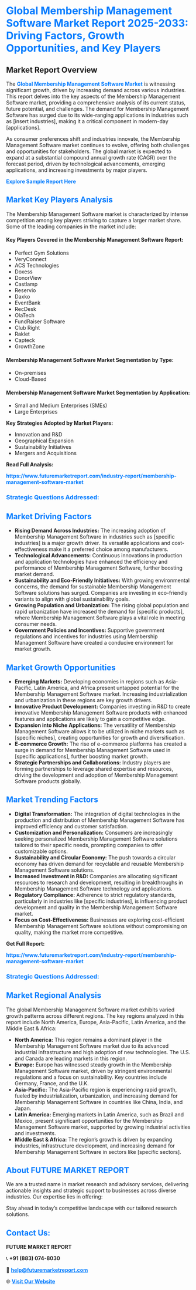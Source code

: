 <h1 style="color: #007BFF;">Global Membership Management Software Market Report 2025-2033: Driving Factors, Growth Opportunities, and Key Players</h1>

<section id="overview">
<h2>Market Report Overview</h2>
<p>The <a href="https://www.futuremarketreport.com/industry-report/membership-management-software-market" style="color: #007BFF; text-decoration: none;"><strong>Global Membership Management Software Market</strong></a> is witnessing significant growth, driven by increasing demand across various industries. This report delves into the key aspects of the Membership Management Software market, providing a comprehensive analysis of its current status, future potential, and challenges. The demand for Membership Management Software has surged due to its wide-ranging applications in industries such as [insert industries], making it a critical component in modern-day [applications].</p>
<p>As consumer preferences shift and industries innovate, the Membership Management Software market continues to evolve, offering both challenges and opportunities for stakeholders. The global market is expected to expand at a substantial compound annual growth rate (CAGR) over the forecast period, driven by technological advancements, emerging applications, and increasing investments by major players.</p>
</section>

<section id="overview">
<p><a href="https://www.futuremarketreport.com/request-sample/reportId=56278" style="color: #007BFF; text-decoration: none;"><strong>Explore Sample Report Here</strong></a></p>
</section>

<section id="key-players">
<h2 style="color: #007BFF;">Market Key Players Analysis</h2>
<p>The Membership Management Software market is characterized by intense competition among key players striving to capture a larger market share. Some of the leading companies in the market include:</p>
<h4>Key Players Covered in the Membership Management Software Report:</h4>
<ul><li>Perfect Gym Solutions</li><li>VeryConnect</li><li>ACS Technologies</li><li>Doxess</li><li>DonorView</li><li>Castlamp</li><li>Reservio</li><li>Daxko</li><li>EventBank</li><li>RecDesk</li><li>OlaTech</li><li>FundRaiser Software</li><li>Club Right</li><li>Raklet</li><li>Capteck</li><li>GrowthZone</li></ul>
<h4>Membership Management Software Market Segmentation by Type:</h4>
<ul><li>On-premises</li><li>Cloud-Based</li></ul>

<h4>Membership Management Software Market Segmentation by Application:</h4>
<ul><li>Small and Medium Enterprises (SMEs)</li><li>Large Enterprises</li></ul>
<p><strong>Key Strategies Adopted by Market Players:</strong></p>
<ul>
<li>Innovation and R&D</li>
<li>Geographical Expansion</li>
<li>Sustainability Initiatives</li>
<li>Mergers and Acquisitions</li>
</ul>
</section>

<section>
<p><strong>Read Full Analysis: </strong></p><a href="https://www.futuremarketreport.com/industry-report/membership-management-software-market" style="color: #007BFF; text-decoration: none;"><strong>https://www.futuremarketreport.com/industry-report/membership-management-software-market</strong></a>
<h3 style="color: #007BFF;">Strategic Questions Addressed:</h3>
</section>

<section id="driving-factors">
<h2 style="color: #007BFF;">Market Driving Factors</h2>
<ul>
<li><strong>Rising Demand Across Industries:</strong> The increasing adoption of Membership Management Software in industries such as [specific industries] is a major growth driver. Its versatile applications and cost-effectiveness make it a preferred choice among manufacturers.</li>
<li><strong>Technological Advancements:</strong> Continuous innovations in production and application technologies have enhanced the efficiency and performance of Membership Management Software, further boosting market demand.</li>
<li><strong>Sustainability and Eco-Friendly Initiatives:</strong> With growing environmental concerns, the demand for sustainable Membership Management Software solutions has surged. Companies are investing in eco-friendly variants to align with global sustainability goals.</li>
<li><strong>Growing Population and Urbanization:</strong> The rising global population and rapid urbanization have increased the demand for [specific products], where Membership Management Software plays a vital role in meeting consumer needs.</li>
<li><strong>Government Policies and Incentives:</strong> Supportive government regulations and incentives for industries using Membership Management Software have created a conducive environment for market growth.</li>
</ul>
</section>

<section id="growth-opportunities">
<h2 style="color: #007BFF;">Market Growth Opportunities</h2>
<ul>
<li><strong>Emerging Markets:</strong> Developing economies in regions such as Asia-Pacific, Latin America, and Africa present untapped potential for the Membership Management Software market. Increasing industrialization and urbanization in these regions are key growth drivers.</li>
<li><strong>Innovative Product Development:</strong> Companies investing in R&D to create innovative Membership Management Software products with enhanced features and applications are likely to gain a competitive edge.</li>
<li><strong>Expansion into Niche Applications:</strong> The versatility of Membership Management Software allows it to be utilized in niche markets such as [specific niches], creating opportunities for growth and diversification.</li>
<li><strong>E-commerce Growth:</strong> The rise of e-commerce platforms has created a surge in demand for Membership Management Software used in [specific applications], further boosting market growth.</li>
<li><strong>Strategic Partnerships and Collaborations:</strong> Industry players are forming partnerships to leverage shared expertise and resources, driving the development and adoption of Membership Management Software products globally.</li>
</ul>
</section>

<section id="trending-factors">
<h2 style="color: #007BFF;">Market Trending Factors</h2>
<ul>
<li><strong>Digital Transformation:</strong> The integration of digital technologies in the production and distribution of Membership Management Software has improved efficiency and customer satisfaction.</li>
<li><strong>Customization and Personalization:</strong> Consumers are increasingly seeking personalized Membership Management Software solutions tailored to their specific needs, prompting companies to offer customizable options.</li>
<li><strong>Sustainability and Circular Economy:</strong> The push towards a circular economy has driven demand for recyclable and reusable Membership Management Software solutions.</li>
<li><strong>Increased Investment in R&D:</strong> Companies are allocating significant resources to research and development, resulting in breakthroughs in Membership Management Software technology and applications.</li>
<li><strong>Regulatory Compliance:</strong> Adherence to strict regulatory standards, particularly in industries like [specific industries], is influencing product development and quality in the Membership Management Software market.</li>
<li><strong>Focus on Cost-Effectiveness:</strong> Businesses are exploring cost-efficient Membership Management Software solutions without compromising on quality, making the market more competitive.</li>
</ul>
</section>

<section>
<p><strong>Get Full Report: </strong></p><a href="https://www.futuremarketreport.com/industry-report/membership-management-software-market" style="color: #007BFF; text-decoration: none;"><strong>https://www.futuremarketreport.com/industry-report/membership-management-software-market</strong></a>
<h3 style="color: #007BFF;">Strategic Questions Addressed:</h3>
</section>


<section id="regional-analysis">
<h2 style="color: #007BFF;">Market Regional Analysis</h2>
<p>The global Membership Management Software market exhibits varied growth patterns across different regions. The key regions analyzed in this report include North America, Europe, Asia-Pacific, Latin America, and the Middle East & Africa:</p>
<ul>
<li><strong>North America:</strong> This region remains a dominant player in the Membership Management Software market due to its advanced industrial infrastructure and high adoption of new technologies. The U.S. and Canada are leading markets in this region.</li>
<li><strong>Europe:</strong> Europe has witnessed steady growth in the Membership Management Software market, driven by stringent environmental regulations and a focus on sustainability. Key countries include Germany, France, and the U.K.</li>
<li><strong>Asia-Pacific:</strong> The Asia-Pacific region is experiencing rapid growth, fueled by industrialization, urbanization, and increasing demand for Membership Management Software in countries like China, India, and Japan.</li>
<li><strong>Latin America:</strong> Emerging markets in Latin America, such as Brazil and Mexico, present significant opportunities for the Membership Management Software market, supported by growing industrial activities and investments.</li>
<li><strong>Middle East & Africa:</strong> The region’s growth is driven by expanding industries, infrastructure development, and increasing demand for Membership Management Software in sectors like [specific sectors].</li>
</ul>
</section>

<footer>
<h2 style="color: #007BFF;">About FUTURE MARKET REPORT</h2>
<p>We are a trusted name in market research and advisory services, delivering actionable insights and strategic support to businesses across diverse industries. Our expertise lies in offering:</p>

<p>Stay ahead in today’s competitive landscape with our tailored research solutions.</p>

<h2 style="color: #007BFF;">Contact Us:</h2>
<p><strong>FUTURE MARKET REPORT</strong></p>
<p>📞 <strong>+91 (883) 074-8030</strong></p>
<p>📧 <strong><a href="mailto:help@futuremarketreport.com" style="color: #007BFF;">help@futuremarketreport.com</a></strong></p>
<p>🌐 <strong><a href="https://www.futuremarketreport.com/" style="color: #007BFF;">Visit Our Website</a></strong></p>
</footer>